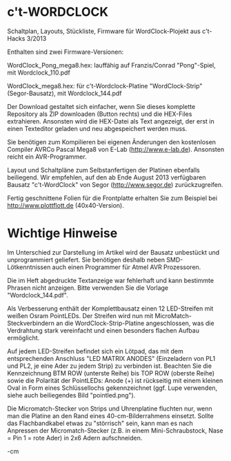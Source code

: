 c't-WORDCLOCK
=============

Schaltplan, Layouts, Stückliste, Firmware für WordClock-Plojekt aus c't-Hacks 3/2013

Enthalten sind zwei Firmware-Versionen:

WordClock_Pong_mega8.hex: lauffähig auf Franzis/Conrad "Pong"-Spiel, mit Wordclock_110.pdf

WordClock_mega8.hex: für c't-Wordclock-Platine "WordClock-Strip" (Segor-Bausatz), mit Wordclock_144.pdf

Der Download gestaltet sich einfacher, wenn Sie dieses komplette Repository als ZIP downloaden (Button rechts) 
und die HEX-Files extrahieren. Ansonsten wird die HEX-Datei als Text angezeigt, der erst in einen 
Texteditor geladen und neu abgespeichert werden muss.

Sie benötigen zum Kompilieren bei eigenen Änderungen den kostenlosen Compiler 
AVRCo Pascal Mega8 von E-Lab (http://www.e-lab.de). Ansonsten reicht ein AVR-Programmer.

Layout und Schaltpläne zum Selbstanfertigen der Platinen ebenfalls beiliegend. Wir empfehlen,
auf den ab Ende August 2013 verfügbaren Bausatz "c't-WordClock" von Segor (http://www.segor.de) zurückzugreifen.

Fertig geschnittene Folien für die Frontplatte erhalten Sie zum Beispiel bei http://www.plottflott.de (40x40-Version).

Wichtige Hinweise
=================

Im Unterschied zur Darstellung im Artikel wird der Bausatz unbestückt und unprogrammiert geliefert. 
Sie benötigen deshalb neben SMD-Lötkenntnissen auch einen Programmer für Atmel AVR Prozessoren.

Die im Heft abgedruckte Textanzeige war fehlerhaft und kann bestimmte Phrasen nicht anzeigen. 
Bitte verwenden Sie die Vorlage "Wordclock_144.pdf".

Als Verbesserung enthält der Komplettbausatz einen 12 LED-Streifen mit weißen Osram PointLEDs.
Der Streifen wird nun mit MicroMatch-Steckverbindern an die WordClock-Strip-Platine angeschlossen, 
was die Verdrahtung stark vereinfacht und einen besonders flachen Aufbau ermöglicht.

Auf jedem LED-Streifen befindet sich ein Lötpad, das mit dem entsprechenden Anschluss "LED MATRIX ANODES" 
(Einzeladern von PL1 und PL2, je eine Ader zu jedem Strip) zu verbinden ist. 
Beachten Sie die Kennzeichnung BTM ROW (unterste Reihe) bis TOP ROW (oberste Reihe) sowie die Polarität der PointLEDs:
Anode (+) ist rückseitig mit einem kleinen Oval in Form eines Schlüssellochs gekennzeichnet 
(ggf. Lupe verwenden, siehe auch beiliegendes Bild "pointled.png").

Die Micromatch-Stecker von Strips und Uhrenplatine fluchten nur, 
wenn man die Platine an den Rand eines 40-cm-Bilderrahmens einsetzt. 
Sollte das Flachbandkabel etwas zu "störrisch" sein, kann man es nach 
Anpressen der Micromatch-Stecker (z.B. in einem Mini-Schraubstock, 
Nase = Pin 1 = rote Ader) in 2x6 Adern aufschneiden.

-cm
